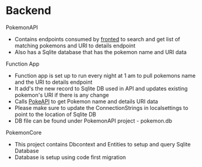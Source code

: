 # Backend

PokemonAPI
  - Contains endpoints consumed by [fronted](https://github.com/Sid-chudasama/Headversity-Frontend) to search and get list of matching pokemons and URI to details endpoint
  - Also has a Sqlite database that has the pokemon name and URI data
  
Function App
  - Function app is set up to run every night at 1 am to pull pokemons name and the URI to details endpoint
  - It add's the new record to Sqlite DB used in API and updates existing pokemon's URI if there is any change
  - Calls [PokeAPI](https://pokeapi.co/docs/v2#pokemon) to get Pokemon name and details URI data
  - Please make sure to update the ConnectionStrings in localsettings to point to the location of Sqlite DB
  - DB file can be found under PokemonAPI project - pokemon.db
  
PokemonCore
  - This project contains Dbcontext and Entities to setup and query Sqlite Database
  - Database is setup using code first migration
